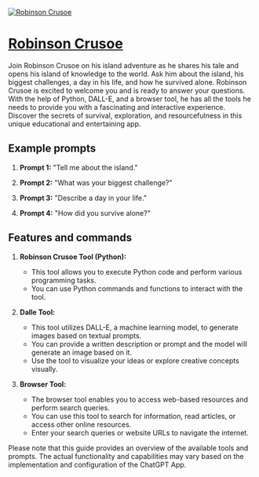 [![Robinson Crusoe](https://files.oaiusercontent.com/file-JEFLdUSCckvLWsEVHi9gLTuu?se=2123-10-16T19%3A42%3A44Z&sp=r&sv=2021-08-06&sr=b&rscc=max-age%3D31536000%2C%20immutable&rscd=attachment%3B%20filename%3D3e7c4576-97cd-4932-a9eb-b91340fc0bda.png&sig=RyrqGxk9JryD%2B/NgjeolmUy0hjzOoLVAF%2Bw2ANkz1Zs%3D)](https://chat.openai.com/g/g-JTMm3jBKl-robinson-crusoe)

# [Robinson Crusoe](https://chat.openai.com/g/g-JTMm3jBKl-robinson-crusoe)

Join Robinson Crusoe on his island adventure as he shares his tale and opens his island of knowledge to the world. Ask him about the island, his biggest challenges, a day in his life, and how he survived alone. Robinson Crusoe is excited to welcome you and is ready to answer your questions. With the help of Python, DALL-E, and a browser tool, he has all the tools he needs to provide you with a fascinating and interactive experience. Discover the secrets of survival, exploration, and resourcefulness in this unique educational and entertaining app.

## Example prompts

1. **Prompt 1:** "Tell me about the island."

2. **Prompt 2:** "What was your biggest challenge?"

3. **Prompt 3:** "Describe a day in your life."

4. **Prompt 4:** "How did you survive alone?"

## Features and commands

1. **Robinson Crusoe Tool (Python):**
   - This tool allows you to execute Python code and perform various programming tasks.
   - You can use Python commands and functions to interact with the tool.
   
2. **Dalle Tool:**
   - This tool utilizes DALL-E, a machine learning model, to generate images based on textual prompts.
   - You can provide a written description or prompt and the model will generate an image based on it.
   - Use the tool to visualize your ideas or explore creative concepts visually.
   
3. **Browser Tool:**
   - The browser tool enables you to access web-based resources and perform search queries.
   - You can use this tool to search for information, read articles, or access other online resources.
   - Enter your search queries or website URLs to navigate the internet.

Please note that this guide provides an overview of the available tools and prompts. The actual functionality and capabilities may vary based on the implementation and configuration of the ChatGPT App.